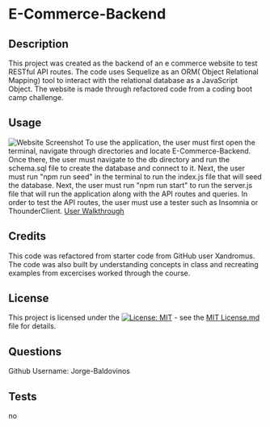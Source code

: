 # E-Commerce-Backend

## Description
This project was created as the backend of an e commerce website to test RESTful API routes. The code uses Sequelize as an ORM( Object Relational Mapping) tool to interact with the relational database as a JavaScript Object. The website is made through refactored code from a coding boot camp challenge. 

## Usage
![Website Screenshot](assets/Website-Screenshot.png) 
To use the application, the user must first open the terminal, navigate through directories and locate E-Commerce-Backend. Once there, the user must navigate to the db directory and run the schema.sql file to create the database and connect to it. Next, the user must run "npm run seed" in the terminal to run the index.js file that will seed the database. Next, the user must run "npm run start" to run the server.js file that will run the application along with the API routes and queries. In order to test the API routes, the user must use a tester such as Insomnia or ThounderClient. [User Walkthrough](https://drive.google.com/file/d/1lhuJ-VMa9HMFQb3InngUJanWV-kz_AgF/view?usp=sharing)

## Credits
This code was refactored from starter code from GitHub user Xandromus. The code was also built by understanding concepts in class and recreating examples from excercises worked through the course.


## License
This project is licensed under the [![License: MIT](https://img.shields.io/badge/License-MIT-yellow.svg)](https://opensource.org/licenses/MIT) - see the [MIT License.md](https://opensource.org/licenses/MIT) file for details.

## Questions
Github Username: Jorge-Baldovinos

## Tests
no
